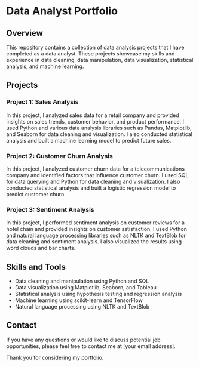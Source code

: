 # Data Analyst Portfolio

## Overview

This repository contains a collection of data analysis projects that I have completed as a data analyst. These projects showcase my skills and experience in data cleaning, data manipulation, data visualization, statistical analysis, and machine learning.

## Projects

### Project 1: Sales Analysis

In this project, I analyzed sales data for a retail company and provided insights on sales trends, customer behavior, and product performance. I used Python and various data analysis libraries such as Pandas, Matplotlib, and Seaborn for data cleaning and visualization. I also conducted statistical analysis and built a machine learning model to predict future sales.

### Project 2: Customer Churn Analysis

In this project, I analyzed customer churn data for a telecommunications company and identified factors that influence customer churn. I used SQL for data querying and Python for data cleaning and visualization. I also conducted statistical analysis and built a logistic regression model to predict customer churn.

### Project 3: Sentiment Analysis

In this project, I performed sentiment analysis on customer reviews for a hotel chain and provided insights on customer satisfaction. I used Python and natural language processing libraries such as NLTK and TextBlob for data cleaning and sentiment analysis. I also visualized the results using word clouds and bar charts.

## Skills and Tools

- Data cleaning and manipulation using Python and SQL
- Data visualization using Matplotlib, Seaborn, and Tableau
- Statistical analysis using hypothesis testing and regression analysis
- Machine learning using scikit-learn and TensorFlow
- Natural language processing using NLTK and TextBlob

## Contact

If you have any questions or would like to discuss potential job opportunities, please feel free to contact me at [your email address].

Thank you for considering my portfolio.


